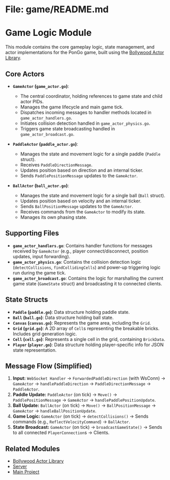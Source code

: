 # File: game/README.md
# Game Logic Module

This module contains the core gameplay logic, state management, and actor implementations for the PonGo game, built using the [Bollywood Actor Library](../bollywood/README.md).

## Core Actors

*   **`GameActor` (`game_actor.go`)**:
    *   The central coordinator, holding references to game state and child actor PIDs.
    *   Manages the game lifecycle and main game tick.
    *   Dispatches incoming messages to handler methods located in `game_actor_handlers.go`.
    *   Initiates collision detection handled in `game_actor_physics.go`.
    *   Triggers game state broadcasting handled in `game_actor_broadcast.go`.

*   **`PaddleActor` (`paddle_actor.go`)**:
    *   Manages the state and movement logic for a single paddle (`Paddle` struct).
    *   Receives `PaddleDirectionMessage`.
    *   Updates position based on direction and an internal ticker.
    *   Sends `PaddlePositionMessage` updates to the `GameActor`.

*   **`BallActor` (`ball_actor.go`)**:
    *   Manages the state and movement logic for a single ball (`Ball` struct).
    *   Updates position based on velocity and an internal ticker.
    *   Sends `BallPositionMessage` updates to the `GameActor`.
    *   Receives commands from the `GameActor` to modify its state.
    *   Manages its own phasing state.

## Supporting Files

*   **`game_actor_handlers.go`**: Contains handler functions for messages received by `GameActor` (e.g., player connect/disconnect, position updates, input forwarding).
*   **`game_actor_physics.go`**: Contains the collision detection logic (`detectCollisions`, `findCollidingCells`) and power-up triggering logic run during the game tick.
*   **`game_actor_broadcast.go`**: Contains the logic for marshalling the current game state (`GameState` struct) and broadcasting it to connected clients.

## State Structs

*   **`Paddle` (`paddle.go`)**: Data structure holding paddle state.
*   **`Ball` (`ball.go`)**: Data structure holding ball state.
*   **`Canvas` (`canvas.go`)**: Represents the game area, including the `Grid`.
*   **`Grid` (`grid.go`)**: A 2D array of `Cell`s representing the breakable bricks. Includes grid generation logic.
*   **`Cell` (`cell.go`)**: Represents a single cell in the grid, containing `BrickData`.
*   **`Player` (`player.go`)**: Data structure holding player-specific info for JSON state representation.

## Message Flow (Simplified)

1.  **Input:** `WebSocket Handler` -> `ForwardedPaddleDirection` (with WsConn) -> `GameActor` -> `handlePaddleDirection` -> `PaddleDirectionMessage` -> `PaddleActor`.
2.  **Paddle Update:** `PaddleActor` (on tick) -> `Move()` -> `PaddlePositionMessage` -> `GameActor` -> `handlePaddlePositionUpdate`.
3.  **Ball Update:** `BallActor` (on tick) -> `Move()` -> `BallPositionMessage` -> `GameActor` -> `handleBallPositionUpdate`.
4.  **Game Logic:** `GameActor` (on tick) -> `detectCollisions()` -> Sends commands (e.g., `ReflectVelocityCommand`) -> `BallActor`.
5.  **State Broadcast:** `GameActor` (on tick) -> `broadcastGameState()` -> Sends to all connected `PlayerConnection`s -> Clients.

## Related Modules

*   [Bollywood Actor Library](../bollywood/README.md)
*   [Server](../server/README.md)
*   [Main Project](../README.md)